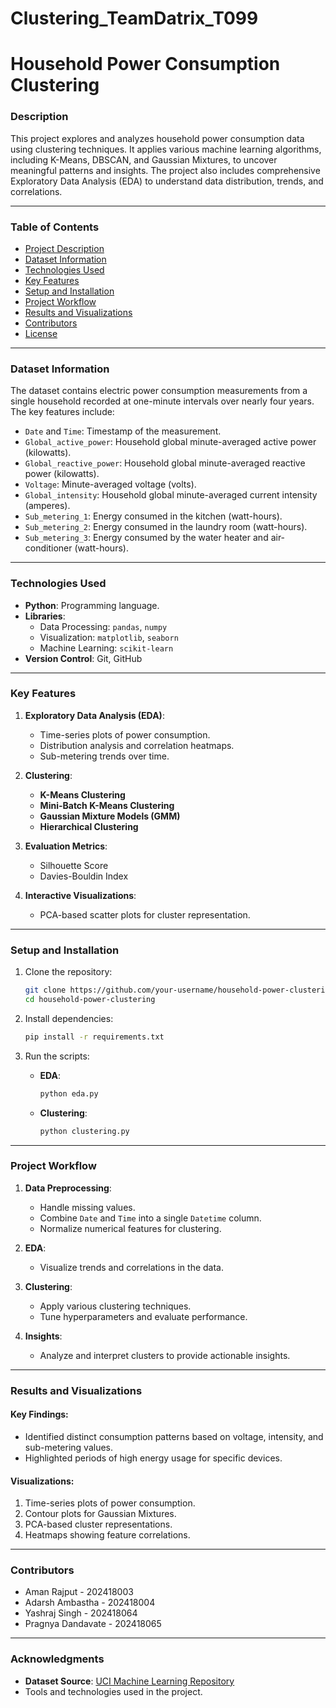 # Clustering_TeamDatrix_T099

# **Household Power Consumption Clustering**

### **Description**
This project explores and analyzes household power consumption data using clustering techniques. It applies various machine learning algorithms, including K-Means, DBSCAN, and Gaussian Mixtures, to uncover meaningful patterns and insights. The project also includes comprehensive Exploratory Data Analysis (EDA) to understand data distribution, trends, and correlations.

---

### **Table of Contents**
- [Project Description](#description)
- [Dataset Information](#dataset-information)
- [Technologies Used](#technologies-used)
- [Key Features](#key-features)
- [Setup and Installation](#setup-and-installation)
- [Project Workflow](#project-workflow)
- [Results and Visualizations](#results-and-visualizations)
- [Contributors](#contributors)
- [License](#license)

---

### **Dataset Information**
The dataset contains electric power consumption measurements from a single household recorded at one-minute intervals over nearly four years. The key features include:
- `Date` and `Time`: Timestamp of the measurement.
- `Global_active_power`: Household global minute-averaged active power (kilowatts).
- `Global_reactive_power`: Household global minute-averaged reactive power (kilowatts).
- `Voltage`: Minute-averaged voltage (volts).
- `Global_intensity`: Household global minute-averaged current intensity (amperes).
- `Sub_metering_1`: Energy consumed in the kitchen (watt-hours).
- `Sub_metering_2`: Energy consumed in the laundry room (watt-hours).
- `Sub_metering_3`: Energy consumed by the water heater and air-conditioner (watt-hours).

---

### **Technologies Used**
- **Python**: Programming language.
- **Libraries**:
  - Data Processing: `pandas`, `numpy`
  - Visualization: `matplotlib`, `seaborn`
  - Machine Learning: `scikit-learn`
- **Version Control**: Git, GitHub

---

### **Key Features**
1. **Exploratory Data Analysis (EDA)**:
   - Time-series plots of power consumption.
   - Distribution analysis and correlation heatmaps.
   - Sub-metering trends over time.

2. **Clustering**:
   - **K-Means Clustering**
   - **Mini-Batch K-Means Clustering**
   - **Gaussian Mixture Models (GMM)**
   - **Hierarchical Clustering**

3. **Evaluation Metrics**:
   - Silhouette Score
   - Davies-Bouldin Index

4. **Interactive Visualizations**:
   - PCA-based scatter plots for cluster representation.

---

### **Setup and Installation**
1. Clone the repository:
   ```bash
   git clone https://github.com/your-username/household-power-clustering.git
   cd household-power-clustering
   ```

2. Install dependencies:
   ```bash
   pip install -r requirements.txt
   ```

3. Run the scripts:
   - **EDA**:
     ```bash
     python eda.py
     ```
   - **Clustering**:
     ```bash
     python clustering.py
     ```

---

### **Project Workflow**
1. **Data Preprocessing**:
   - Handle missing values.
   - Combine `Date` and `Time` into a single `Datetime` column.
   - Normalize numerical features for clustering.

2. **EDA**:
   - Visualize trends and correlations in the data.

3. **Clustering**:
   - Apply various clustering techniques.
   - Tune hyperparameters and evaluate performance.

4. **Insights**:
   - Analyze and interpret clusters to provide actionable insights.

---

### **Results and Visualizations**
#### **Key Findings**:
- Identified distinct consumption patterns based on voltage, intensity, and sub-metering values.
- Highlighted periods of high energy usage for specific devices.

#### **Visualizations**:
1. Time-series plots of power consumption.
2. Contour plots for Gaussian Mixtures.
3. PCA-based cluster representations.
4. Heatmaps showing feature correlations.

---

### **Contributors**
- Aman Rajput - 202418003
- Adarsh Ambastha - 202418004
- Yashraj Singh - 202418064
- Pragnya Dandavate - 202418065

---

### **Acknowledgments**
- **Dataset Source**: [UCI Machine Learning Repository](https://archive.ics.uci.edu/ml/datasets/Individual+household+electric+power+consumption)
- Tools and technologies used in the project.

